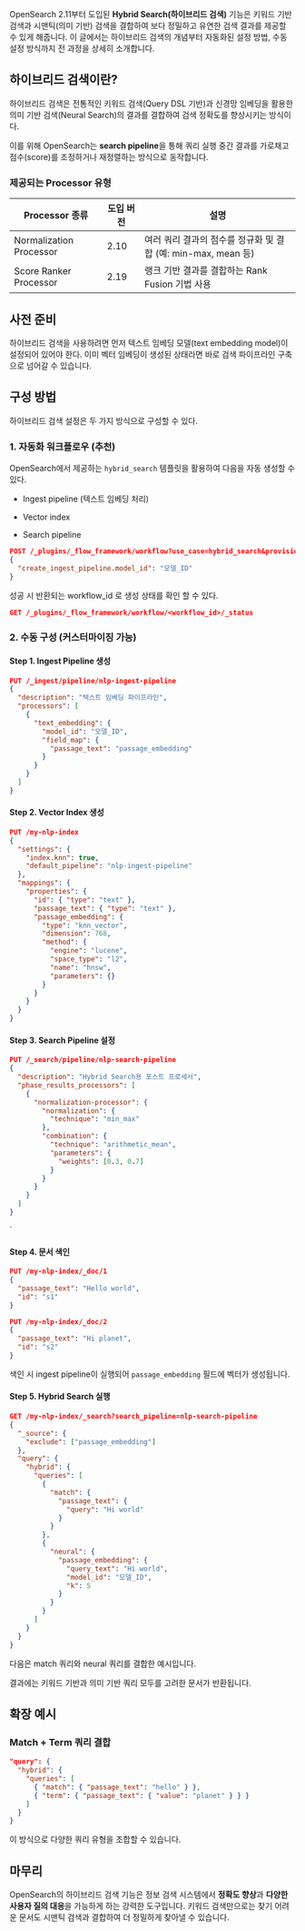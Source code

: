 OpenSearch 2.11부터 도입된 **Hybrid Search(하이브리드 검색)** 기능은 키워드 기반 검색과 시맨틱(의미 기반) 검색을 결합하여 보다 정밀하고 유연한 검색 결과를 제공할 수 있게 해줍니다. 이 글에서는 하이브리드 검색의 개념부터 자동화된 설정 방법, 수동 설정 방식까지 전 과정을 상세히 소개합니다.

## 하이브리드 검색이란?

하이브리드 검색은 전통적인 키워드 검색(Query DSL 기반)과 신경망 임베딩을 활용한 의미 기반 검색(Neural Search)의 결과를 결합하여 검색 정확도를 향상시키는 방식이다.

이를 위해 OpenSearch는 **search pipeline**을 통해 쿼리 실행 중간 결과를 가로채고 점수(score)를 조정하거나 재정렬하는 방식으로 동작합니다.

### 제공되는 Processor 유형

| Processor 종류            | 도입 버전 | 설명                                          |
| ----------------------- | ----- | ------------------------------------------- |
| Normalization Processor | 2.10  | 여러 쿼리 결과의 점수를 정규화 및 결합 (예: min-max, mean 등) |
| Score Ranker Processor  | 2.19  | 랭크 기반 결과를 결합하는 Rank Fusion 기법 사용            |

## 사전 준비

하이브리드 검색을 사용하려면 먼저 텍스트 임베딩 모델(text embedding model)이 설정되어 있어야 한다.
이미 벡터 임베딩이 생성된 상태라면 바로 검색 파이프라인 구축으로 넘어갈 수 있습니다.


## 구성 방법

하이브리드 검색 설정은 두 가지 방식으로 구성할 수 있다.

### 1. 자동화 워크플로우 (추천)

OpenSearch에서 제공하는 `hybrid_search` 템플릿을 활용하여 다음을 자동 생성할 수 있다.

- Ingest pipeline (텍스트 임베딩 처리)
    
- Vector index
    
- Search pipeline

~~~json
POST /_plugins/_flow_framework/workflow?use_case=hybrid_search&provision=true
{
  "create_ingest_pipeline.model_id": "모델_ID"
}
~~~

성공 시 반환되는 workflow_id 로 생성 상태를 확인 할 수 있다.

~~~json
GET /_plugins/_flow_framework/workflow/<workflow_id>/_status
~~~

### 2. 수동 구성 (커스터마이징 가능)

#### Step 1. Ingest Pipeline 생성
```json
PUT /_ingest/pipeline/nlp-ingest-pipeline
{
  "description": "텍스트 임베딩 파이프라인",
  "processors": [
    {
      "text_embedding": {
        "model_id": "모델_ID",
        "field_map": {
          "passage_text": "passage_embedding"
        }
      }
    }
  ]
}
```

#### Step 2. Vector Index 생성
```json
PUT /my-nlp-index
{
  "settings": {
    "index.knn": true,
    "default_pipeline": "nlp-ingest-pipeline"
  },
  "mappings": {
    "properties": {
      "id": { "type": "text" },
      "passage_text": { "type": "text" },
      "passage_embedding": {
        "type": "knn_vector",
        "dimension": 768,
        "method": {
          "engine": "lucene",
          "space_type": "l2",
          "name": "hnsw",
          "parameters": {}
        }
      }
    }
  }
}
```

#### Step 3. Search Pipeline 설정
```json
PUT /_search/pipeline/nlp-search-pipeline
{
  "description": "Hybrid Search용 포스트 프로세서",
  "phase_results_processors": [
    {
      "normalization-processor": {
        "normalization": {
          "technique": "min_max"
        },
        "combination": {
          "technique": "arithmetic_mean",
          "parameters": {
            "weights": [0.3, 0.7]
          }
        }
      }
    }
  ]
}
```
`

#### Step 4. 문서 색인
```json
PUT /my-nlp-index/_doc/1
{
  "passage_text": "Hello world",
  "id": "s1"
}

PUT /my-nlp-index/_doc/2
{
  "passage_text": "Hi planet",
  "id": "s2"
}
```

색인 시 ingest pipeline이 실행되어 `passage_embedding` 필드에 벡터가 생성됩니다.

#### Step 5. Hybrid Search 실행
```json
GET /my-nlp-index/_search?search_pipeline=nlp-search-pipeline
{
  "_source": {
    "exclude": ["passage_embedding"]
  },
  "query": {
    "hybrid": {
      "queries": [
        {
          "match": {
            "passage_text": {
              "query": "Hi world"
            }
          }
        },
        {
          "neural": {
            "passage_embedding": {
              "query_text": "Hi world",
              "model_id": "모델_ID",
              "k": 5
            }
          }
        }
      ]
    }
  }
}
```

다음은 match 쿼리와 neural 쿼리를 결합한 예시입니다.

결과에는 키워드 기반과 의미 기반 쿼리 모두를 고려한 문서가 반환됩니다.


## 확장 예시

### Match + Term 쿼리 결합
```json
"query": {
  "hybrid": {
    "queries": [
      { "match": { "passage_text": "hello" } },
      { "term": { "passage_text": { "value": "planet" } } }
    ]
  }
}
```

이 방식으로 다양한 쿼리 유형을 조합할 수 있습니다.



## 마무리

OpenSearch의 하이브리드 검색 기능은 정보 검색 시스템에서 **정확도 향상**과 **다양한 사용자 질의 대응**을 가능하게 하는 강력한 도구입니다. 키워드 검색만으로는 찾기 어려운 문서도 시맨틱 검색과 결합하여 더 정밀하게 찾아낼 수 있습니다.

